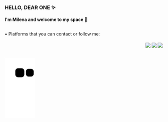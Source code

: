 ### HELLO, DEAR ONE ✨

#### I'm Milena and welcome to my space 💙

##
<div> 
  ▪️ Platforms that you can contact or follow me:
  <h4 align = "end">
  <a href="https://instagram.com/mhsilverio" target="_blank"><img src="https://img.shields.io/badge/-Instagram-%23E4405F?style=for-the-badge&logo=instagram&logoColor=white" target="_blank"></a>
    <a href="https://www.linkedin.com/in/milenasilvério" target="_blank"><img src="https://img.shields.io/badge/-LinkedIn-%230077B5?style=for-the-badge&logo=linkedin&logoColor=white" target="_blank"></a> 
  <a href = "mailto:milenahsilverio@gmail.com"><img src="https://img.shields.io/badge/-Gmail-%23333?style=for-the-badge&logo=gmail&logoColor=white" target="_blank"></a>
</h4>
</div>  

##

<div> 
  
![Snake animation](https://github.com/mhsilverio/mhsilverio/blob/output/github-contribution-grid-snake.svg)
</h4>
</div>

